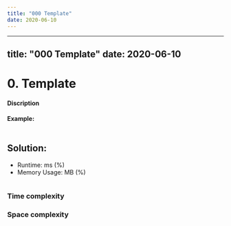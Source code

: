 ```yaml
---
title: "000 Template"
date: 2020-06-10
---
```


---
title: "000 Template"
date: 2020-06-10
---

# 0. Template 

#### Discription


#### Example:

```
```

## Solution:

- Runtime: ms (%)
- Memory Usage: MB (%)

```python
```

### Time complexity

### Space complexity
